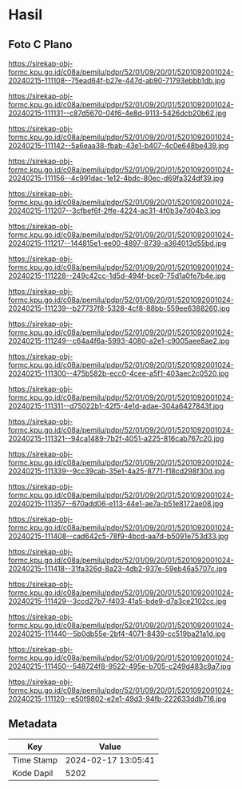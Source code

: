 # Hasil

## Foto C Plano

https://sirekap-obj-formc.kpu.go.id/c08a/pemilu/pdpr/52/01/09/20/01/5201092001024-20240215-111108--75ead64f-b27e-447d-ab90-71793ebbb1db.jpg

https://sirekap-obj-formc.kpu.go.id/c08a/pemilu/pdpr/52/01/09/20/01/5201092001024-20240215-111131--c87d5670-04f6-4e8d-9113-5426dcb20b62.jpg

https://sirekap-obj-formc.kpu.go.id/c08a/pemilu/pdpr/52/01/09/20/01/5201092001024-20240215-111142--5a6eaa38-fbab-43e1-b407-4c0e648be439.jpg

https://sirekap-obj-formc.kpu.go.id/c08a/pemilu/pdpr/52/01/09/20/01/5201092001024-20240215-111156--4c991dac-1e12-4bdc-80ec-d69fa324df39.jpg

https://sirekap-obj-formc.kpu.go.id/c08a/pemilu/pdpr/52/01/09/20/01/5201092001024-20240215-111207--3cfbef6f-2ffe-4224-ac31-4f0b3e7d04b3.jpg

https://sirekap-obj-formc.kpu.go.id/c08a/pemilu/pdpr/52/01/09/20/01/5201092001024-20240215-111217--144815e1-ee00-4897-8739-a364013d55bd.jpg

https://sirekap-obj-formc.kpu.go.id/c08a/pemilu/pdpr/52/01/09/20/01/5201092001024-20240215-111228--249c42cc-1d5d-494f-bce0-75d1a0fe7b4e.jpg

https://sirekap-obj-formc.kpu.go.id/c08a/pemilu/pdpr/52/01/09/20/01/5201092001024-20240215-111239--b27737f8-5328-4cf8-88bb-559ee6388260.jpg

https://sirekap-obj-formc.kpu.go.id/c08a/pemilu/pdpr/52/01/09/20/01/5201092001024-20240215-111249--c64a4f6a-5993-4080-a2e1-c9005aee8ae2.jpg

https://sirekap-obj-formc.kpu.go.id/c08a/pemilu/pdpr/52/01/09/20/01/5201092001024-20240215-111300--475b582b-ecc0-4cee-a5f1-403aec2c0520.jpg

https://sirekap-obj-formc.kpu.go.id/c08a/pemilu/pdpr/52/01/09/20/01/5201092001024-20240215-111311--d75022b1-42f5-4e1d-adae-304a6427843f.jpg

https://sirekap-obj-formc.kpu.go.id/c08a/pemilu/pdpr/52/01/09/20/01/5201092001024-20240215-111321--94ca1489-7b2f-4051-a225-816cab767c20.jpg

https://sirekap-obj-formc.kpu.go.id/c08a/pemilu/pdpr/52/01/09/20/01/5201092001024-20240215-111339--9cc39cab-35e1-4a25-8771-f18cd298f30d.jpg

https://sirekap-obj-formc.kpu.go.id/c08a/pemilu/pdpr/52/01/09/20/01/5201092001024-20240215-111357--670add06-e113-44e1-ae7a-b51e8172ae08.jpg

https://sirekap-obj-formc.kpu.go.id/c08a/pemilu/pdpr/52/01/09/20/01/5201092001024-20240215-111408--cad642c5-78f9-4bcd-aa7d-b5091e753d33.jpg

https://sirekap-obj-formc.kpu.go.id/c08a/pemilu/pdpr/52/01/09/20/01/5201092001024-20240215-111418--31fa326d-8a23-4db2-937e-59eb46a5707c.jpg

https://sirekap-obj-formc.kpu.go.id/c08a/pemilu/pdpr/52/01/09/20/01/5201092001024-20240215-111429--3ccd27b7-f403-41a5-bde9-d7a3ce2102cc.jpg

https://sirekap-obj-formc.kpu.go.id/c08a/pemilu/pdpr/52/01/09/20/01/5201092001024-20240215-111440--5b0db55e-2bf4-4071-8439-cc519ba21a1d.jpg

https://sirekap-obj-formc.kpu.go.id/c08a/pemilu/pdpr/52/01/09/20/01/5201092001024-20240215-111450--548724f8-9522-495e-b705-c249d483c8a7.jpg

https://sirekap-obj-formc.kpu.go.id/c08a/pemilu/pdpr/52/01/09/20/01/5201092001024-20240215-111120--e50f9802-e2e1-49d3-94fb-222633ddb716.jpg


## Metadata

| Key        | Value               |
| ---------- | ------------------- |
| Time Stamp | 2024-02-17 13:05:41 |
| Kode Dapil | 5202                |



